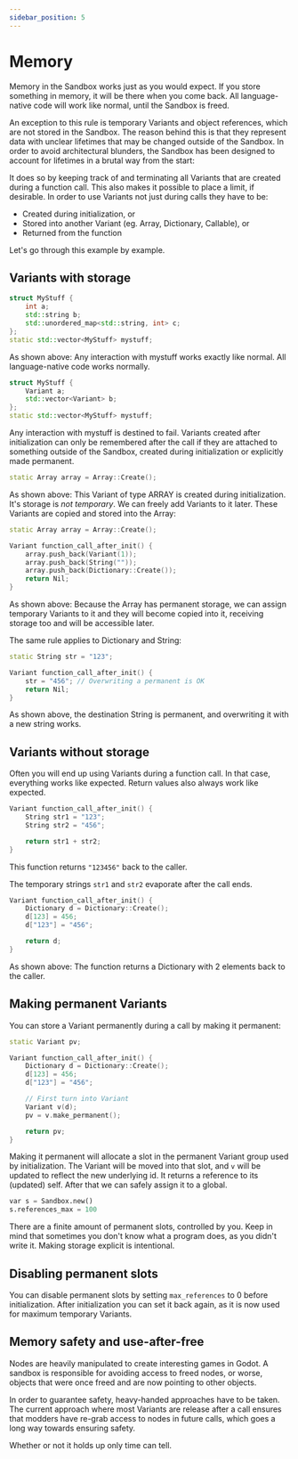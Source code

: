```yaml
---
sidebar_position: 5
---
```


# Memory

Memory in the Sandbox works just as you would expect. If you store something in memory, it will be there when you come back. All language-native code will work like normal, until the Sandbox is freed.

An exception to this rule is temporary Variants and object references, which are not stored in the Sandbox. The reason behind this is that they represent data with unclear lifetimes that may be changed outside of the Sandbox. In order to avoid architectural blunders, the Sandbox has been designed to account for lifetimes in a brutal way from the start:

It does so by keeping track of and terminating all Variants that are created during a function call. This also makes it possible to place a limit, if desirable. In order to use Variants not just during calls they have to be:

- Created during initialization, or
- Stored into another Variant (eg. Array, Dictionary, Callable), or
- Returned from the function

Let's go through this example by example.

## Variants with storage

```cpp
struct MyStuff {
    int a;
    std::string b;
    std::unordered_map<std::string, int> c;
};
static std::vector<MyStuff> mystuff;
```

As shown above: Any interaction with mystuff works exactly like normal. All language-native code works normally.

```cpp
struct MyStuff {
    Variant a;
    std::vector<Variant> b;
};
static std::vector<MyStuff> mystuff;
```

Any interaction with mystuff is destined to fail. Variants created after initialization can only be remembered after the call if they are attached to something outside of the Sandbox, created during initialization or explicitly made permanent.

```cpp
static Array array = Array::Create();
```

As shown above: This Variant of type ARRAY is created during initialization. It's storage is *not temporary*. We can freely add Variants to it later. These Variants are copied and stored into the Array:

```cpp
static Array array = Array::Create();

Variant function_call_after_init() {
    array.push_back(Variant(1));
    array.push_back(String(""));
    array.push_back(Dictionary::Create());
    return Nil;
}
```

As shown above: Because the Array has permanent storage, we can assign temporary Variants to it and they will become copied into it, receiving storage too and will be accessible later.

The same rule applies to Dictionary and String:

```cpp
static String str = "123";

Variant function_call_after_init() {
    str = "456"; // Overwriting a permanent is OK
    return Nil;
}
```

As shown above, the destination String is permanent, and overwriting it with a new string works.


## Variants without storage

Often you will end up using Variants during a function call. In that case, everything works like expected. Return values also always work like expected.

```cpp
Variant function_call_after_init() {
    String str1 = "123";
    String str2 = "456";

    return str1 + str2;
}
```

This function returns `"123456"` back to the caller.

The temporary strings `str1` and `str2` evaporate after the call ends.

```cpp
Variant function_call_after_init() {
    Dictionary d = Dictionary::Create();
    d[123] = 456;
    d["123"] = "456";

    return d;
}
```

As shown above: The function returns a Dictionary with 2 elements back to the caller.


## Making permanent Variants

You can store a Variant permanently during a call by making it permanent:

```cpp
static Variant pv;

Variant function_call_after_init() {
    Dictionary d = Dictionary::Create();
    d[123] = 456;
    d["123"] = "456";

    // First turn into Variant
    Variant v(d);
    pv = v.make_permanent();

    return pv;
}
```

Making it permanent will allocate a slot in the permanent Variant group used by initialization. The Variant will be moved into that slot, and `v` will be updated to reflect the new underlying id. It returns a reference to its (updated) self. After that we can safely assign it to a global.

```py
var s = Sandbox.new()
s.references_max = 100
```

There are a finite amount of permanent slots, controlled by you. Keep in mind that sometimes you don't know what a program does, as you didn't write it. Making storage explicit is intentional.

## Disabling permanent slots

You can disable permanent slots by setting `max_references` to 0 before initialization. After initialization you can set it back again, as it is now used for maximum temporary Variants.

## Memory safety and use-after-free

Nodes are heavily manipulated to create interesting games in Godot. A sandbox is responsible for avoiding access to freed nodes, or worse, objects that were once freed and are now pointing to other objects.

In order to guarantee safety, heavy-handed approaches have to be taken. The current approach where most Variants are release after a call ensures that modders have re-grab access to nodes in future calls, which goes a long way towards ensuring safety.

Whether or not it holds up only time can tell.
